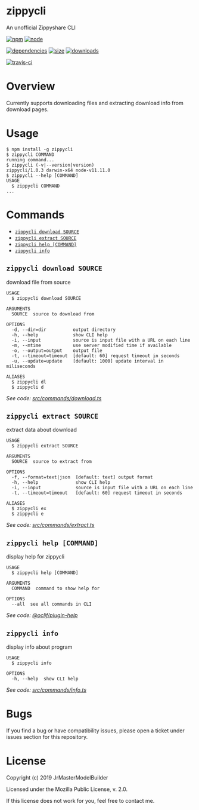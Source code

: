 # zippycli

An unofficial Zippyshare CLI

[![npm](https://img.shields.io/npm/v/zippycli.svg)](https://npmjs.com/package/zippycli)
[![node](https://img.shields.io/node/v/zippycli.svg)](https://nodejs.org)

[![dependencies](https://david-dm.org/JrMasterModelBuilder/zippycli.svg)](https://david-dm.org/JrMasterModelBuilder/zippycli)
[![size](https://packagephobia.now.sh/badge?p=zippycli)](https://packagephobia.now.sh/result?p=zippycli)
[![downloads](https://img.shields.io/npm/dm/zippycli.svg)](https://npmcharts.com/compare/zippycli?minimal=true)

[![travis-ci](https://travis-ci.org/JrMasterModelBuilder/zippycli.svg?branch=master)](https://travis-ci.org/JrMasterModelBuilder/zippycli)


# Overview

Currently supports downloading files and extracting download info from download pages.


# Usage
<!-- usage -->
```sh-session
$ npm install -g zippycli
$ zippycli COMMAND
running command...
$ zippycli (-v|--version|version)
zippycli/1.0.3 darwin-x64 node-v11.11.0
$ zippycli --help [COMMAND]
USAGE
  $ zippycli COMMAND
...
```
<!-- usagestop -->


# Commands
<!-- commands -->
* [`zippycli download SOURCE`](#zippycli-download-source)
* [`zippycli extract SOURCE`](#zippycli-extract-source)
* [`zippycli help [COMMAND]`](#zippycli-help-command)
* [`zippycli info`](#zippycli-info)

## `zippycli download SOURCE`

download file from source

```
USAGE
  $ zippycli download SOURCE

ARGUMENTS
  SOURCE  source to download from

OPTIONS
  -d, --dir=dir          output directory
  -h, --help             show CLI help
  -i, --input            source is input file with a URL on each line
  -m, --mtime            use server modified time if available
  -o, --output=output    output file
  -t, --timeout=timeout  [default: 60] request timeout in seconds
  -u, --update=update    [default: 1000] update interval in miliseconds

ALIASES
  $ zippycli dl
  $ zippycli d
```

_See code: [src/commands/download.ts](https://github.com/JrMasterModelBuilder/zippycli/blob/v1.0.3/src/commands/download.ts)_

## `zippycli extract SOURCE`

extract data about download

```
USAGE
  $ zippycli extract SOURCE

ARGUMENTS
  SOURCE  source to extract from

OPTIONS
  -f, --format=text|json  [default: text] output format
  -h, --help              show CLI help
  -i, --input             source is input file with a URL on each line
  -t, --timeout=timeout   [default: 60] request timeout in seconds

ALIASES
  $ zippycli ex
  $ zippycli e
```

_See code: [src/commands/extract.ts](https://github.com/JrMasterModelBuilder/zippycli/blob/v1.0.3/src/commands/extract.ts)_

## `zippycli help [COMMAND]`

display help for zippycli

```
USAGE
  $ zippycli help [COMMAND]

ARGUMENTS
  COMMAND  command to show help for

OPTIONS
  --all  see all commands in CLI
```

_See code: [@oclif/plugin-help](https://github.com/oclif/plugin-help/blob/v2.1.6/src/commands/help.ts)_

## `zippycli info`

display info about program

```
USAGE
  $ zippycli info

OPTIONS
  -h, --help  show CLI help
```

_See code: [src/commands/info.ts](https://github.com/JrMasterModelBuilder/zippycli/blob/v1.0.3/src/commands/info.ts)_
<!-- commandsstop -->


# Bugs

If you find a bug or have compatibility issues, please open a ticket under issues section for this repository.


# License

Copyright (c) 2019 JrMasterModelBuilder

Licensed under the Mozilla Public License, v. 2.0.

If this license does not work for you, feel free to contact me.
